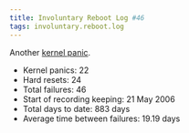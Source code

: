 ```yaml
---
title: Involuntary Reboot Log #46
tags: involuntary.reboot.log
---
```


Another [kernel panic](/wiki/kernel_panic).

-   Kernel panics: 22
-   Hard resets: 24
-   Total failures: 46
-   Start of recording keeping: 21 May 2006
-   Total days to date: 883 days
-   Average time between failures: 19.19 days

